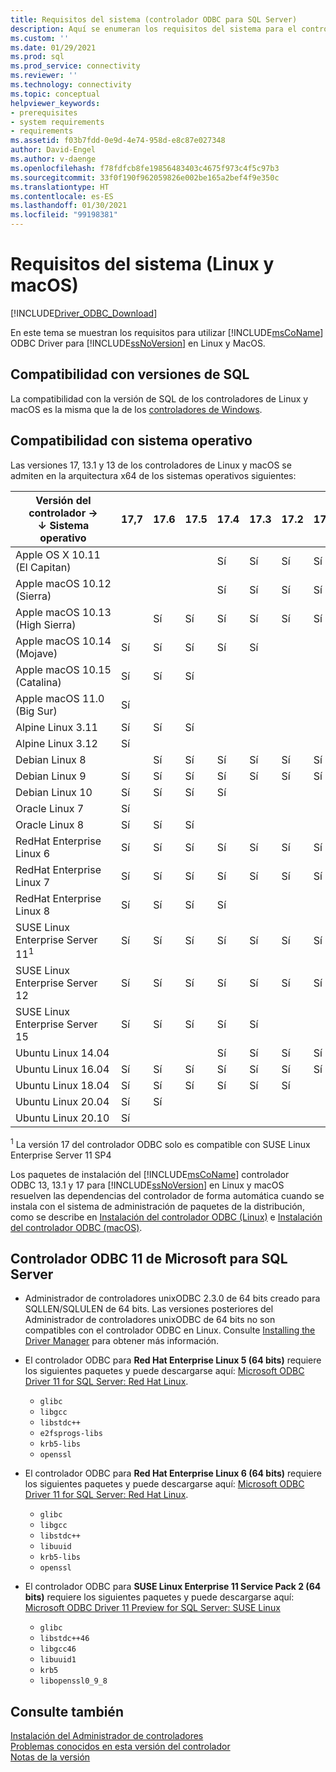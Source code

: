 ```yaml
---
title: Requisitos del sistema (controlador ODBC para SQL Server)
description: Aquí se enumeran los requisitos del sistema para el controlador ODBC para SQL Server en los sistemas operativos Linux y macOS.
ms.custom: ''
ms.date: 01/29/2021
ms.prod: sql
ms.prod_service: connectivity
ms.reviewer: ''
ms.technology: connectivity
ms.topic: conceptual
helpviewer_keywords:
- prerequisites
- system requirements
- requirements
ms.assetid: f03b7fdd-0e9d-4e74-958d-e8c87e027348
author: David-Engel
ms.author: v-daenge
ms.openlocfilehash: f78fdfcb8fe19856483403c4675f973c4f5c97b3
ms.sourcegitcommit: 33f0f190f962059826e002be165a2bef4f9e350c
ms.translationtype: HT
ms.contentlocale: es-ES
ms.lasthandoff: 01/30/2021
ms.locfileid: "99198381"
---
```

# <a name="system-requirements-linux-and-macos"></a>Requisitos del sistema (Linux y macOS)

[!INCLUDE[Driver_ODBC_Download](../../../includes/driver_odbc_download.md)]

En este tema se muestran los requisitos para utilizar [!INCLUDE[msCoName](../../../includes/msconame_md.md)] ODBC Driver para [!INCLUDE[ssNoVersion](../../../includes/ssnoversion-md.md)] en Linux y MacOS.

## <a name="sql-version-compatibility"></a>Compatibilidad con versiones de SQL

La compatibilidad con la versión de SQL de los controladores de Linux y macOS es la misma que la de los [controladores de Windows](../windows/system-requirements-installation-and-driver-files.md#sql-version-compatibility).

## <a name="operating-system-support"></a>Compatibilidad con sistema operativo

Las versiones 17, 13.1 y 13 de los controladores de Linux y macOS se admiten en la arquitectura x64 de los sistemas operativos siguientes:

|Versión del controlador&nbsp;&#8594;<br />&#8595; Sistema operativo     |17,7|17.6|17.5|17.4|17.3|17.2|17.1|17.0|13.1|13|
|-------------------------------|----|----|----|----|----|----|----|----|----|---|
|Apple OS X 10.11 (El Capitan)  |    |    |    |Sí |Sí |Sí |Sí |Sí |Sí |Sí|
|Apple macOS 10.12 (Sierra)     |    |    |    |Sí |Sí |Sí |Sí |Sí |Sí |Sí|
|Apple macOS 10.13 (High Sierra)|    |Sí |Sí |Sí |Sí |Sí |Sí |Sí |Sí |Sí|
|Apple macOS 10.14 (Mojave)     |Sí |Sí |Sí |Sí |Sí |    |    |    |    |   |
|Apple macOS 10.15 (Catalina)   |Sí |Sí |Sí |    |    |    |    |    |    |   |
|Apple macOS 11.0 (Big Sur)     |Sí |    |    |    |    |    |    |    |    |   |
|Alpine Linux 3.11              |Sí |Sí |Sí |    |    |    |    |    |    |   |
|Alpine Linux 3.12              |Sí |    |    |    |    |    |    |    |    |   |
|Debian Linux 8                 |    |Sí |Sí |Sí |Sí |Sí |Sí |Sí |Sí |Sí|
|Debian Linux 9                 |Sí |Sí |Sí |Sí |Sí |Sí |Sí |Sí |Sí |Sí|
|Debian Linux 10                |Sí |Sí |Sí |Sí |    |    |    |    |    |   |
|Oracle Linux 7                 |Sí |    |    |    |    |    |    |    |    |   |
|Oracle Linux 8                 |Sí |Sí |Sí |    |    |    |    |    |    |   |
|RedHat Enterprise Linux 6      |Sí |Sí |Sí |Sí |Sí |Sí |Sí |Sí |Sí |Sí|
|RedHat Enterprise Linux 7      |Sí |Sí |Sí |Sí |Sí |Sí |Sí |Sí |Sí |Sí|
|RedHat Enterprise Linux 8      |Sí |Sí |Sí |Sí |    |    |    |    |    |   |
|SUSE Linux Enterprise Server 11<sup>1</sup>|Sí |Sí |Sí |Sí |Sí |Sí |Sí |Sí |Sí |Sí|
|SUSE Linux Enterprise Server 12|Sí |Sí |Sí |Sí |Sí |Sí |Sí |Sí |Sí |Sí|
|SUSE Linux Enterprise Server 15|Sí |Sí |Sí |Sí |Sí |    |    |    |    |   |
|Ubuntu Linux 14.04             |    |    |    |Sí |Sí |Sí |Sí |Sí |Sí |Sí|
|Ubuntu Linux 16.04             |Sí |Sí |Sí |Sí |Sí |Sí |Sí |Sí |Sí |Sí|
|Ubuntu Linux 18.04             |Sí |Sí |Sí |Sí |Sí |Sí |    |    |    |   |
|Ubuntu Linux 20.04             |Sí |Sí |    |    |    |    |    |    |    |   |
|Ubuntu Linux 20.10             |Sí |    |    |    |    |    |    |    |    |   |

<sup>1</sup> La versión 17 del controlador ODBC solo es compatible con SUSE Linux Enterprise Server 11 SP4

Los paquetes de instalación del [!INCLUDE[msCoName](../../../includes/msconame_md.md)] controlador ODBC 13, 13.1 y 17 para [!INCLUDE[ssNoVersion](../../../includes/ssnoversion-md.md)] en Linux y macOS resuelven las dependencias del controlador de forma automática cuando se instala con el sistema de administración de paquetes de la distribución, como se describe en [Instalación del controlador ODBC (Linux)](installing-the-microsoft-odbc-driver-for-sql-server.md) e [Instalación del controlador ODBC (macOS)](install-microsoft-odbc-driver-sql-server-macos.md).

## <a name="microsoft-odbc-driver-11-for-sql-server"></a>Controlador ODBC 11 de Microsoft para SQL Server  
  
* Administrador de controladores unixODBC 2.3.0 de 64 bits creado para SQLLEN/SQLULEN de 64 bits. Las versiones posteriores del Administrador de controladores unixODBC de 64 bits no son compatibles con el controlador ODBC en Linux. Consulte [Installing the Driver Manager](../../../connect/odbc/linux-mac/installing-the-driver-manager.md) para obtener más información.  
  
* El controlador ODBC para **Red Hat Enterprise Linux 5 (64 bits)** requiere los siguientes paquetes y puede descargarse aquí: [Microsoft ODBC Driver 11 for SQL Server: Red Hat Linux](https://go.microsoft.com/fwlink/?LinkId=267321).  
  * `glibc`  
  * `libgcc`  
  * `libstdc++`  
  * `e2fsprogs-libs`  
  * `krb5-libs`  
  * `openssl`  
  
* El controlador ODBC para **Red Hat Enterprise Linux 6 (64 bits)** requiere los siguientes paquetes y puede descargarse aquí: [Microsoft ODBC Driver 11 for SQL Server: Red Hat Linux](https://go.microsoft.com/fwlink/?LinkId=267321).  
  * `glibc`  
  * `libgcc`  
  * `libstdc++`  
  * `libuuid`  
  * `krb5-libs`  
  * `openssl`  
  
* El controlador ODBC para **SUSE Linux Enterprise 11 Service Pack 2 (64 bits)** requiere los siguientes paquetes y puede descargarse aquí: [Microsoft ODBC Driver 11 Preview for SQL Server: SUSE Linux](https://go.microsoft.com/fwlink/?LinkId=264916)  
  * `glibc`  
  * `libstdc++46`  
  * `libgcc46`  
  * `libuuid1`  
  * `krb5`  
  * `libopenssl0_9_8`  
  
## <a name="see-also"></a>Consulte también

[Instalación del Administrador de controladores](../../../connect/odbc/linux-mac/installing-the-driver-manager.md)  
[Problemas conocidos en esta versión del controlador](../../../connect/odbc/linux-mac/known-issues-in-this-version-of-the-driver.md)  
[Notas de la versión](../../../connect/odbc/linux-mac/release-notes-odbc-sql-server-linux-mac.md)  
